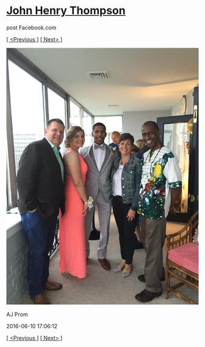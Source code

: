 # [John Henry Thompson](../README.md)
post Facebook.com

[[ <Previous ]](2016-06-10-29.md) [[ Next> ]](2016-06-10-31.md)

[![](../media/2016-06-10/AJ-Prom-28.jpg)](../README.md)

AJ Prom

2016-06-10 17:06:12

[[ <Previous ]](2016-06-10-29.md) [[ Next> ]](2016-06-10-31.md)